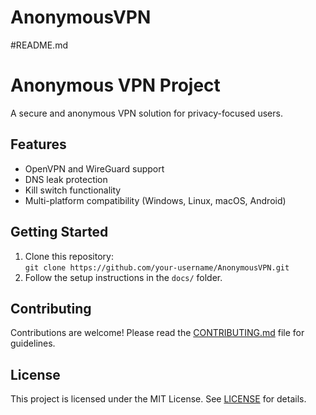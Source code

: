 # AnonymousVPN
#README.md
# Anonymous VPN Project

A secure and anonymous VPN solution for privacy-focused users.

## Features
- OpenVPN and WireGuard support
- DNS leak protection
- Kill switch functionality
- Multi-platform compatibility (Windows, Linux, macOS, Android)

## Getting Started
1. Clone this repository:  
   `git clone https://github.com/your-username/AnonymousVPN.git`
2. Follow the setup instructions in the `docs/` folder.

## Contributing
Contributions are welcome! Please read the [CONTRIBUTING.md](CONTRIBUTING.md) file for guidelines.

## License
This project is licensed under the MIT License. See [LICENSE](LICENSE) for details.
